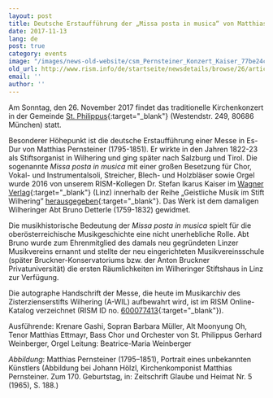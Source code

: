 ```yaml
---
layout: post
title: Deutsche Erstaufführung der „Missa posta in musica“ von Matthias Pernsteiner
date: 2017-11-13
lang: de
post: true
category: events
image: "/images/news-old-website/csm_Pernsteiner_Konzert_Kaiser_77be24cdba.jpg"
old_url: http://www.rism.info/de/startseite/newsdetails/browse/26/article/64/first-german-performance-of-matthias-pernsteiners-missa-posta-in-musica.html
email: ''
author: ''
---
```


Am Sonntag, den 26. November 2017 findet das traditionelle Kirchenkonzert in der Gemeinde [St. Philippus](https://web.archive.org/web/20171028232415/http://www.pfarrverband-laim.de/st-philippus/aktuelles/details/article/st-philippus-traditionelles-kirchenkonzert-im-november.html){:target="_blank"} (Westendstr. 249, 80686 München) statt.

Besonderer Höhepunkt ist die deutsche Erstaufführung einer Messe in Es-Dur von Matthias Pernsteiner (1795-1851). Er wirkte in den Jahren 1822-23 als Stiftsorganist in Wilhering und ging später nach Salzburg und Tirol. Die sogenannte _Missa posta in musica_ mit einer großen Besetzung für Chor, Vokal- und Instrumentalsoli, Streicher, Blech- und Holzbläser sowie Orgel wurde 2016 von unserem RISM-Kollegen Dr. Stefan Ikarus Kaiser im [Wagner Verlag](http://www.wagnerverlag.at/content/?product=matthias-pernsteiner-1795-1851-messa-posta-in-musica){:target="_blank"} (Linz) innerhalb der Reihe „Geistliche Musik im Stift Wilhering” [herausgegeben](/new_publications/2016/10/24/new-music-edition-series-founded-at-wilhering.html){:target="_blank"}. Das Werk ist dem damaligen Wilheringer Abt Bruno Detterle (1759-1832) gewidmet.

Die musikhistorische Bedeutung der _Missa posta in musica_ spielt für die oberösterreichische Musikgeschichte eine nicht unerhebliche Rolle. Abt Bruno wurde zum Ehrenmitglied des damals neu gegründeten Linzer Musikvereins ernannt und stellte der neu eingerichteten Musikvereinsschule (später Bruckner-Konservatoriums bzw. der Anton Bruckner Privatuniversität) die ersten Räumlichkeiten im Wilheringer Stiftshaus in Linz zur Verfügung.

Die autographe Handschrift der Messe, die heute im Musikarchiv des Zisterzienserstifts Wilhering (A-WIL) aufbewahrt wird, ist im RISM Online-Katalog verzeichnet (RISM ID no. [600077413](https://opac.rism.info/search?id=600077413){:target="_blank"}).

Ausführende:
Krenare Gashi, Sopran
Barbara Müller, Alt
Moonyung Oh, Tenor
Matthias Ettmayr, Bass
Chor und Orchester von St. Philippus
Gerhard Weinberger, Orgel
Leitung: Beatrice-Maria Weinberger


_Abbildung_: Matthias Pernsteiner (1795–1851), Portrait eines unbekannten Künstlers (Abbildung bei Johann Hölzl, Kirchenkomponist Matthias Pernsteiner. Zum 170. Geburtstag, in: Zeitschrift Glaube und Heimat Nr. 5 (1965), S. 188.)
